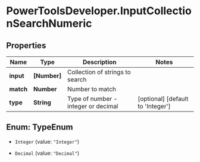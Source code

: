 # PowerToolsDeveloper.InputCollectionSearchNumeric

## Properties

Name | Type | Description | Notes
------------ | ------------- | ------------- | -------------
**input** | **[Number]** | Collection of strings to search | 
**match** | **Number** | Number to match | 
**type** | **String** | Type of number - integer or decimal | [optional] [default to &#39;Integer&#39;]



## Enum: TypeEnum


* `Integer` (value: `"Integer"`)

* `Decimal` (value: `"Decimal"`)




